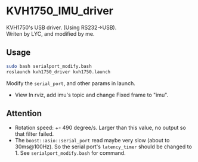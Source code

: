 # KVH1750_IMU_driver

KVH1750's USB driver. (Using RS232->USB).  
Writen by LYC, and modified by me.  

## Usage
```bash
sudo bash serialport_modify.bash
roslaunch kvh1750_driver kvh1750.launch
```
Modify the `serial_port`, and other params in launch.

- View
In rviz, add imu's topic and change Fixed frame to "imu".

## Attention
- Rotation speed: +- 490 degree/s. Larger than this value, no output so that filter failed.  
- The `boost::asio::serial_port` read maybe very slow (about to 30ms@100Hz). So the serial port's `latency_timer` should be changed to 1. See `serialport_modify.bash` for command.
